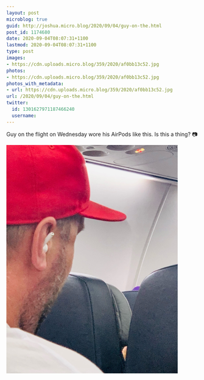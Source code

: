 ```yaml
---
layout: post
microblog: true
guid: http://joshua.micro.blog/2020/09/04/guy-on-the.html
post_id: 1174680
date: 2020-09-04T08:07:31+1100
lastmod: 2020-09-04T08:07:31+1100
type: post
images:
- https://cdn.uploads.micro.blog/359/2020/af0bb13c52.jpg
photos:
- https://cdn.uploads.micro.blog/359/2020/af0bb13c52.jpg
photos_with_metadata:
- url: https://cdn.uploads.micro.blog/359/2020/af0bb13c52.jpg
url: /2020/09/04/guy-on-the.html
twitter:
  id: 1301627971187466240
  username: 
---
```

Guy on the flight on Wednesday wore his AirPods like this. Is this a thing? 📷 

<img src="uploads/2020/af0bb13c52.jpg" width="450" height="600" alt="" />
